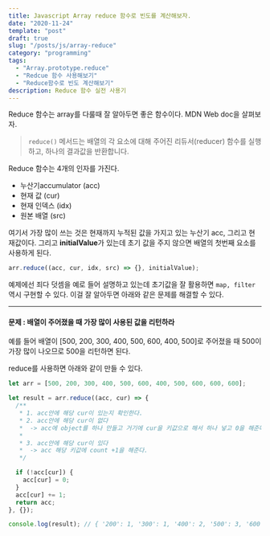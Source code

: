 ```yaml
---
title: Javascript Array reduce 함수로 빈도를 계산해보자.
date: "2020-11-24"
template: "post"
draft: true
slug: "/posts/js/array-reduce"
category: "programming"
tags:
  - "Array.prototype.reduce"
  - "Redcue 함수 사용해보기"
  - "Reduce함수로 빈도 계산해보기"
description: Reduce 함수 실전 사용기
---
```


Reduce 함수는 array를 다룰때 잘 알아두면 좋은 함수이다.
MDN Web doc을 살펴보자.

> `reduce()` 메서드는 배열의 각 요소에 대해 주어진 리듀서(reducer) 함수를 실행하고,
> 하나의 결과값을 반환합니다.

Reduce 함수는 4개의 인자를 가진다.

- 누산기accumulator (acc)
- 현재 값 (cur)
- 현재 인덱스 (idx)
- 원본 배열 (src)

여기서 가장 많이 쓰는 것은 현재까지 누적된 값을 가지고 있는 누산기 acc, 그리고 현재값이다.
그리고 **initialValue**가 있는데 초기 값을 주지 않으면 배열의 첫번째 요소를 사용하게 된다.

```js
arr.reduce((acc, cur, idx, src) => {}, initialValue);
```

예제에선 죄다 덧셈을 예로 들어 설명하고 있는데 초기값을 잘 활용하면 `map, filter`역시 구현할 수 있다. 이걸 잘 알아두면 아래와 같은 문제를 해결할 수 있다.

<hr>

#### 문제 : 배열이 주어졌을 때 가장 많이 사용된 값을 리턴하라

예를 들어 배열이 [500, 200, 300, 400, 500, 600, 400, 500]로 주어졌을 때 500이 가장 많이 나오므로 500을 리턴하면 된다.

reduce를 사용하면 아래와 같이 만들 수 있다.

```js
let arr = [500, 200, 300, 400, 500, 600, 400, 500, 600, 600, 600];

let result = arr.reduce((acc, cur) => {
  /**
   * 1. acc안에 해당 cur이 있는지 확인한다.
   * 2. acc안에 해당 cur이 없다
   *  -> acc에 object를 하나 만들고 거기에 cur을 키값으로 해서 하나 넣고 0을 해준다.
   *
   * 3. acc안에 해당 cur이 있다
   *  -> acc 해당 키값에 count +1을 해준다.
   */

  if (!acc[cur]) {
    acc[cur] = 0;
  }
  acc[cur] += 1;
  return acc;
}, {});

console.log(result); // { '200': 1, '300': 1, '400': 2, '500': 3, '600': 4 }
```
